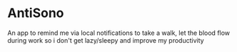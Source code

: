 # AntiSono
An app to remind me via local notifications to take a walk, let the blood flow during work so i don't get lazy/sleepy and improve my productivity
